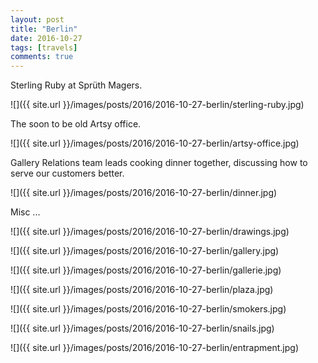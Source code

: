 ```yaml
---
layout: post
title: "Berlin"
date: 2016-10-27
tags: [travels]
comments: true
---
```

Sterling Ruby at Sprüth Magers.

![]({{ site.url }}/images/posts/2016/2016-10-27-berlin/sterling-ruby.jpg)

The soon to be old Artsy office.

![]({{ site.url }}/images/posts/2016/2016-10-27-berlin/artsy-office.jpg)

Gallery Relations team leads cooking dinner together, discussing how to serve our customers better.

![]({{ site.url }}/images/posts/2016/2016-10-27-berlin/dinner.jpg)

Misc ...

![]({{ site.url }}/images/posts/2016/2016-10-27-berlin/drawings.jpg)

![]({{ site.url }}/images/posts/2016/2016-10-27-berlin/gallery.jpg)

![]({{ site.url }}/images/posts/2016/2016-10-27-berlin/gallerie.jpg)

![]({{ site.url }}/images/posts/2016/2016-10-27-berlin/plaza.jpg)

![]({{ site.url }}/images/posts/2016/2016-10-27-berlin/smokers.jpg)

![]({{ site.url }}/images/posts/2016/2016-10-27-berlin/snails.jpg)

![]({{ site.url }}/images/posts/2016/2016-10-27-berlin/entrapment.jpg)
